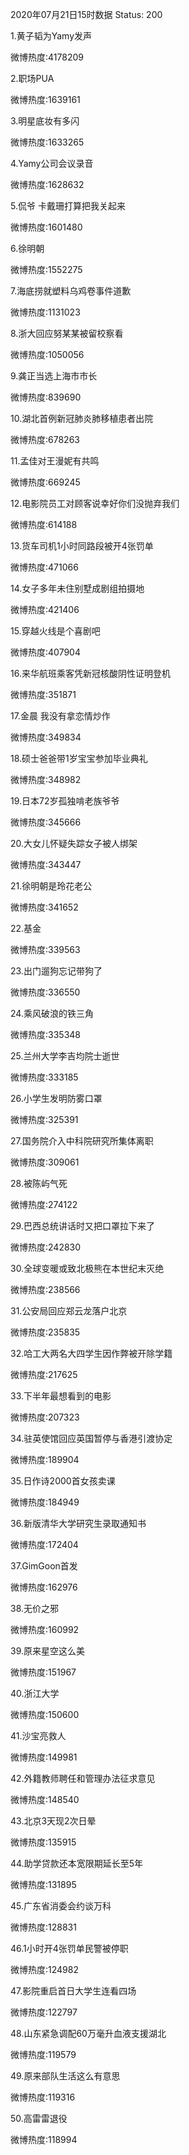 2020年07月21日15时数据
Status: 200

1.黄子韬为Yamy发声

微博热度:4178209

2.职场PUA

微博热度:1639161

3.明星底妆有多闪

微博热度:1633265

4.Yamy公司会议录音

微博热度:1628632

5.侃爷 卡戴珊打算把我关起来

微博热度:1601480

6.徐明朝

微博热度:1552275

7.海底捞就塑料乌鸡卷事件道歉

微博热度:1131023

8.浙大回应努某某被留校察看

微博热度:1050056

9.龚正当选上海市市长

微博热度:839690

10.湖北首例新冠肺炎肺移植患者出院

微博热度:678263

11.孟佳对王漫妮有共鸣

微博热度:669245

12.电影院员工对顾客说幸好你们没抛弃我们

微博热度:614188

13.货车司机1小时同路段被开4张罚单

微博热度:471066

14.女子多年未住别墅成剧组拍摄地

微博热度:421406

15.穿越火线是个喜剧吧

微博热度:407904

16.来华航班乘客凭新冠核酸阴性证明登机

微博热度:351871

17.金晨 我没有拿恋情炒作

微博热度:349834

18.硕士爸爸带1岁宝宝参加毕业典礼

微博热度:348982

19.日本72岁孤独啃老族爷爷

微博热度:345666

20.大女儿怀疑失踪女子被人绑架

微博热度:343447

21.徐明朝是玲花老公

微博热度:341652

22.基金

微博热度:339563

23.出门遛狗忘记带狗了

微博热度:336550

24.乘风破浪的铁三角

微博热度:335348

25.兰州大学李吉均院士逝世

微博热度:333185

26.小学生发明防雾口罩

微博热度:325391

27.国务院介入中科院研究所集体离职

微博热度:309061

28.被陈屿气死

微博热度:274122

29.巴西总统讲话时又把口罩拉下来了

微博热度:242830

30.全球变暖或致北极熊在本世纪末灭绝

微博热度:238566

31.公安局回应郑云龙落户北京

微博热度:235835

32.哈工大两名大四学生因作弊被开除学籍

微博热度:217625

33.下半年最想看到的电影

微博热度:207323

34.驻英使馆回应英国暂停与香港引渡协定

微博热度:189904

35.日作诗2000首女孩卖课

微博热度:184949

36.新版清华大学研究生录取通知书

微博热度:172404

37.GimGoon首发

微博热度:162976

38.无价之邪

微博热度:160992

39.原来星空这么美

微博热度:151967

40.浙江大学

微博热度:150600

41.沙宝亮救人

微博热度:149981

42.外籍教师聘任和管理办法征求意见

微博热度:148540

43.北京3天现2次日晕

微博热度:135915

44.助学贷款还本宽限期延长至5年

微博热度:131895

45.广东省消委会约谈万科

微博热度:128831

46.1小时开4张罚单民警被停职

微博热度:124982

47.影院重启首日大学生连看四场

微博热度:122797

48.山东紧急调配60万毫升血液支援湖北

微博热度:119579

49.原来部队生活这么有意思

微博热度:119316

50.高雷雷退役

微博热度:118994

